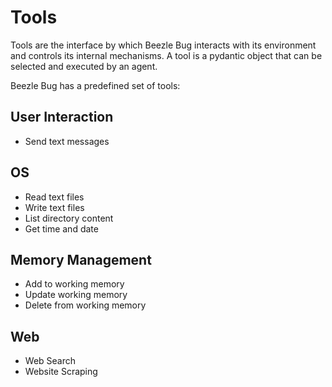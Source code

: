 # Tools
Tools are the interface by which Beezle Bug interacts with its environment and controls its internal mechanisms.
A tool is a pydantic object that can be selected and executed by an agent.

Beezle Bug has a predefined set of tools:
## User Interaction 
- Send text messages

## OS 
- Read text files
- Write text files
- List directory content
- Get time and date

## Memory Management
- Add to working memory
- Update working memory
- Delete from working memory

## Web 
- Web Search
- Website Scraping


